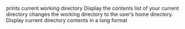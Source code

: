 prints current working directory
Display the contents list of your current directory
changes the working directory to the user’s home directory.
Display current directory contents in a long format
